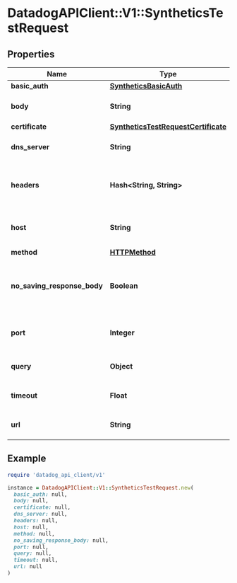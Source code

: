 # DatadogAPIClient::V1::SyntheticsTestRequest

## Properties

| Name | Type | Description | Notes |
| ---- | ---- | ----------- | ----- |
| **basic_auth** | [**SyntheticsBasicAuth**](SyntheticsBasicAuth.md) |  | [optional] |
| **body** | **String** | Body to include in the test. | [optional] |
| **certificate** | [**SyntheticsTestRequestCertificate**](SyntheticsTestRequestCertificate.md) |  | [optional] |
| **dns_server** | **String** | DNS server to use for DNS tests. | [optional] |
| **headers** | **Hash&lt;String, String&gt;** | Headers to include when performing the test. | [optional] |
| **host** | **String** | Host name to perform the test with. | [optional] |
| **method** | [**HTTPMethod**](HTTPMethod.md) |  | [optional] |
| **no_saving_response_body** | **Boolean** | Determines whether or not to save the response body. | [optional] |
| **port** | **Integer** | Port to use when performing the test. | [optional] |
| **query** | **Object** | Query to use for the test. | [optional] |
| **timeout** | **Float** | Timeout in seconds for the test. | [optional] |
| **url** | **String** | URL to perform the test with. | [optional] |

## Example

```ruby
require 'datadog_api_client/v1'

instance = DatadogAPIClient::V1::SyntheticsTestRequest.new(
  basic_auth: null,
  body: null,
  certificate: null,
  dns_server: null,
  headers: null,
  host: null,
  method: null,
  no_saving_response_body: null,
  port: null,
  query: null,
  timeout: null,
  url: null
)
```


